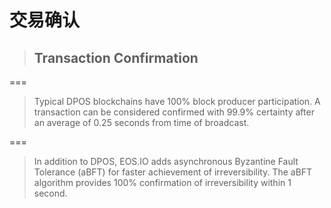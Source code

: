 # 交易确认

> ## Transaction Confirmation

===

> Typical DPOS blockchains have 100% block producer participation. A transaction can be considered confirmed with 99.9% certainty after an average of 0.25 seconds from time of broadcast.

===

> In addition to DPOS, EOS.IO adds asynchronous Byzantine Fault Tolerance \(aBFT\) for faster achievement of irreversibility. The aBFT algorithm provides 100% confirmation of irreversibility within 1 second.

